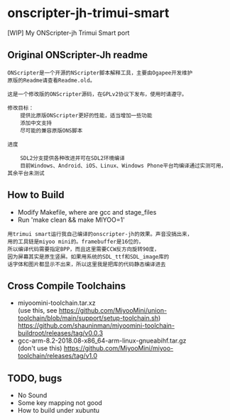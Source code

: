 # onscripter-jh-trimui-smart
[WIP] My ONScripter-jh Trimui Smart port

## Original ONScripter-Jh readme
```
ONScripter是一个开源的NScripter脚本解释工具，主要由Ogapee开发维护
原版的Readme请查看Readme.old。

这是一个修改版的ONScripter源码，在GPLv2协议下发布，使用时请遵守。

修改目标：
	提供比原版ONScripter更好的性能，适当增加一些功能
	添加中文支持
	尽可能的兼容原版ONS脚本
	
进度

	SDL2分支提供各种改进并可在SDL2环境编译
	目前Windows、Android、iOS、Linux、Windows Phone平台均编译通过实测可用，其余平台未测试
```

## How to Build  
* Modify Makefile, where are gcc and stage_files   
* Run 'make clean && make MIYOO=1'  
```
用trimui smart运行我自己编译的onscripter-jh的效果。声音没搞出来，
用的工具链是miyoo mini的。framebuffer是16位的，
所以编译代码需要指定BPP，而且这里需要CCW反方向旋转90度，
因为屏幕其实是原生竖屏。如果用系统的SDL_ttf和SDL_image库的
话字体和图片都显示不出来，所以这里我是把库的代码静态编译进去
```

## Cross Compile Toolchains
* miyoomini-toolchain.tar.xz  
(use this, see https://github.com/MiyooMini/union-toolchain/blob/main/support/setup-toolchain.sh)  
https://github.com/shauninman/miyoomini-toolchain-buildroot/releases/tag/v0.0.3  
* gcc-arm-8.2-2018.08-x86_64-arm-linux-gnueabihf.tar.gz  
(don't use this) https://github.com/MiyooMini/miyoo-toolchain/releases/tag/v1.0  

## TODO, bugs
* No Sound
* Some key mapping not good 
* How to build under xubuntu   
